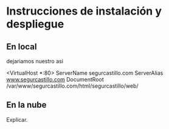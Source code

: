 # Instrucciones de instalación y despliegue

## En local

dejariamos nuestro asi

<VirtualHost *:80>
    ServerName segurcastillo.com
    ServerAlias www.segurcastillo.com
    DocumentRoot /var/www/segurcastillo.com/html/segurcastillo/web/
</VirtualHost>





## En la nube

Explicar.
